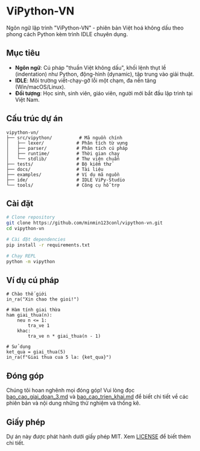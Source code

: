 # ViPython-VN

Ngôn ngữ lập trình "ViPython-VN" - phiên bản Việt hoá không dấu theo phong cách Python kèm trình IDLE chuyên dụng.

## Mục tiêu

- **Ngôn ngữ**: Cú pháp "thuần Việt không dấu", khối lệnh thụt lề (indentation) như Python, động-hình (dynamic), tập trung vào giải thuật.
- **IDLE**: Môi trường viết-chạy-gỡ lỗi một chạm, đa nền tảng (Win/macOS/Linux).
- **Đối tượng**: Học sinh, sinh viên, giáo viên, người mới bắt đầu lập trình tại Việt Nam.

## Cấu trúc dự án

```
vipython-vn/
├── src/vipython/          # Mã nguồn chính
│   ├── lexer/            # Phân tích từ vựng
│   ├── parser/           # Phân tích cú pháp
│   ├── runtime/          # Thời gian chạy
│   └── stdlib/           # Thư viện chuẩn
├── tests/                # Bộ kiểm thử
├── docs/                 # Tài liệu
├── examples/             # Ví dụ mã nguồn
├── ide/                  # IDLE ViPy-Studio
└── tools/                # Công cụ hỗ trợ
```

## Cài đặt

```bash
# Clone repository
git clone https://github.com/minmin123conl/vipython-vn.git
cd vipython-vn

# Cài đặt dependencies
pip install -r requirements.txt

# Chạy REPL
python -m vipython
```

## Ví dụ cú pháp

```vipython
# Chào thế giới
in_ra("Xin chao the gioi!")

# Hàm tính giai thừa
ham giai_thua(n):
    neu n <= 1:
        tra_ve 1
    khac:
        tra_ve n * giai_thua(n - 1)

# Sử dụng
ket_qua = giai_thua(5)
in_ra(f"Giai thua cua 5 la: {ket_qua}")
```

## Đóng góp

Chúng tôi hoan nghênh mọi đóng góp! Vui lòng đọc [bao_cao_giai_doan_3.md](bao_cao_giai_doan_3.md) và [bao_cao_trien_khai.md](bao_cao_trien_khai.md) để biết chi tiết về các phiên bản và nội dung những thử nghiệm và thống kê.

## Giấy phép

Dự án này được phát hành dưới giấy phép MIT. Xem [LICENSE](LICENSE) để biết thêm chi tiết.

